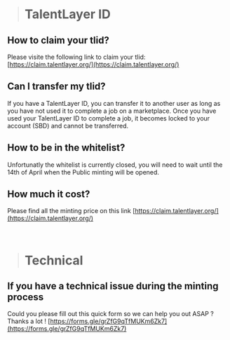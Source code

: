 > # TalentLayer ID

## How to claim your tlid?

Please visite the following link to claim your tlid: [https://claim.talentlayer.org/](https://claim.talentlayer.org/)

## Can I transfer my tlid?

If you have a TalentLayer ID, you can transfer it to another user as long as you have not used it to complete a job on a marketplace. Once you have used your TalentLayer ID to complete a job, it becomes locked to your account (SBD) and cannot be transferred.

## How to be in the whitelist?

Unfortunatly the whitelist is currently closed, you will need to wait until the 14th of April when the Public minting will be opened.

## How much it cost?

Please find all the minting price on this link [https://claim.talentlayer.org/](https://claim.talentlayer.org/)

<br />

> # Technical

## If you have a technical issue during the minting process

Could you please fill out this quick form so we can help you out ASAP ? Thanks a lot !
[https://forms.gle/grZfG9qTfMUKm6Zk7](https://forms.gle/grZfG9qTfMUKm6Zk7)
